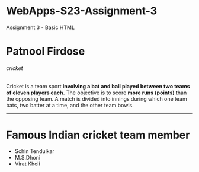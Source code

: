 # WebApps-S23-Assignment-3
Assignment 3 - Basic HTML
<!DOCTYPE html>
<html>
<head>
<title>Introduction to Html</title>
</head>
<body>

<h1>Patnool Firdose</h1>
<h6>cricket</h6>
<p>Cricket is a team sport <b>involving a bat and ball played between two teams of eleven players each.</b> 
    The objective is to score <b>more runs (points)</b> than the opposing team.
     A match is divided into innings during which one team bats, two batter at a time, and the other team bowls.
</p>
<hr>
<h1>Famous Indian cricket team member</h1>
<ul>
     <li>Schin Tendulkar</li>
     <li>M.S.Dhoni</li>
     <li>Virat Kholi</li>
</ul>
</body>
</html>
